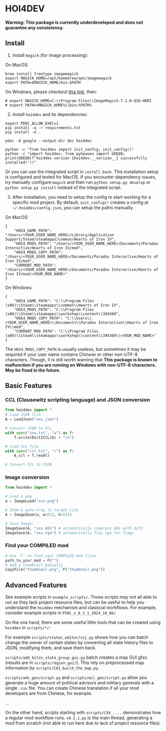 # HOI4DEV

**Warning: This package is currently underdeveloped and does not guarantee any consistency.**

## Install

1. Install `magick` (for image processing):

On MacOS:
```
brew install freetype imagemagick
export MAGICK_HOME=/opt/homebrew/opt/imagemagick
export PATH=$MAGICK_HOME/bin:$PATH
```

On Windows, please checkout [this link](https://docs.wand-py.org/en/0.6.12/guide/install.html#install-imagemagick-on-windows), then:
```
# export MAGICK_HOME=C:\\Program Files\\ImageMagick-7.1.0-Q16-HDRI
# export PATH=%MAGICK_HOME%\\bin;%PATH%
```

2. Install `hoi4dev` and its dependencies:
```
export PDOC_ALLOW_EXEC=1
pip install -q -r requirements.txt
pip install -e .

pdoc -d google --output-dir doc hoi4dev

python -c "from hoi4dev import init_config; init_config()"
python -c "import hoi4dev; from pyheaven import GREEN; print(GREEN(f'hoi4dev version {hoi4dev.__version__} successfully installed!'))"
```

Or you can use the integrated script in `install.bash`. This installation setup is configured and tested for MacOS. If you encounter dependency issues, try manually configure `magick` and then run `python setup.py develop` or `python setup.py install` instead of the integrated script.

3. After installation, you need to setup the config to start working for a specific mod project. By default, `init_config()` creates a config at `~/.hoi4dev/config.json`, you can setup the paths manually.

On MacOS:
```
{
    "HOI4_GAME_PATH": "/Users/<YOUR_USER_NAME_HERE>/Library/Application Support/Steam/steamapps/common/Hearts of Iron IV",
    "HOI4_MODS_PATH": "/Users/<YOUR_USER_NAME_HERE>/Documents/Paradox Interactive/Hearts of Iron IV/mod",
    "HOI4_MODS_COPY_PATH": "/Users/<YOUR_USER_NAME_HERE>/Documents/Paradox Interactive/Hearts of Iron IV/mod",
    "CURRENT_MOD_PATH": "/Users/<YOUR_USER_NAME_HERE>/Documents/Paradox Interactive/Hearts of Iron IV/mod/<YOUR_MOD_NAME>"
}
```

On Windows:
```
{
    "HOI4_GAME_PATH": "C:\\Program Files (x86)\\Steam\\steamapps\\common\\Hearts of Iron IV",
    "HOI4_MODS_PATH": "C:\\Program Files (x86)\\Steam\\steamapps\\workshop\\content\\394360",
    "HOI4_MODS_COPY_PATH": "C:\\Users\\<YOUR_USER_NAME_HERE>\\Documents\\Paradox Interactive\\Hearts of Iron IV\\mod",
    "CURRENT_MOD_PATH": "C:\\Program Files (x86)\\Steam\\steamapps\\workshop\\content\\394360\\<YOUR_MOD_NAME>"
}
```

The `HOI4_MODS_COPY_PATH` is usually useless, but sometimes it may be required if your user name contains Chinese or other non-UTF-8 characters. Though, it is still worth warning that **This package is known to malfunction if you are running on Windows with non-UTF-8 characters. May be fixed in the future.**

## Basic Features

### CCL (Clausewitz scripting language) and JSON conversion

```python
from hoi4dev import *
# Load JSON file
A = LoadJson("xxx.json")

# Convert JSON to CCL
with open("xxx.txt", "w") as f:
    f.write(Dict2CCL(A) + "\n")

# Load CCL file
with open("ccl.txt", "r") as f:
    A_ccl = f.read()

# Convert CCL to JSON

```

### Image conversion

```python
from hoi4dev import *

# Load a png
a = ImageLoad("xxx.png")

# Zoom & auto-Crop to target size
A = ImageZoom(a, w=512, h=512)

# Save Image:
ImageSave(A, "xxx.dds") # automatically compress dds with dxt5
ImageSave(A, "xxx.tga") # automatically flip tga for flags
```

### Find your COMPILED mod

```python
# Use `F` to find your COMPILED mod files
path_to_your_mod = F("")
# Add a thumbnail manually
CopyFile("thumbnail.png", F("thumbnail.png"))
```

## Advanced Features

See example scripts in `example_scripts/`. Those scripts may not all able to run as they lack project resource files, but can be useful to help you understand the `hoi4dev` mechanism and classical workflows. For example, consider example scripts in `PIHC_v_0_2_1_2024_10_06/`

On the one hand, there are some useful little tools that can be created using `hoi4dev` in `scripts/*/`:

For example `scripts/states_editor/szj.py` shows how you can batch change the owner of certain states by converting all state history files to JSON, modifying them, and save them back.

`scripts/add_kitin_state_group_gui.py` batch creates a map GUI gfxs (results are in `scripts/region_gui/`). This rely on preprocessed map information by `scripts/C01_build_the_map.py`.

`scripts/adv_gen/script.py` and `scripts/mil_gen/script.py` allow you generate a huge amount of political advisors and military generals with a single `.csv` file. You can create Chinese translation if all your mod developers are from Chinese, for example.

...

On the other hand, scripts starting with `scripts/CXX_....` demonstrates how a regular mod workflow runs. `v0.2.1.py` is the main thread, generating a mod from scratch (not able to run here due to lack of project resource files).
